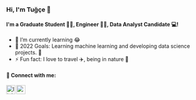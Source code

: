 ### Hi, I'm Tuğçe 👋


#### I'm a Graduate Student 👨‍🎓, Engineer 👩‍💼, Data Analyst Candidate 💻!
- 🌱 I’m currently learning 😂
- 🥅 2022 Goals: Learning machine learning and developing data science projects. 🤖
- ⚡ Fun fact: I love to travel ✈️, being in nature 🌳

#### 📩 Connect with me:

[<img align="left" alt="linkedin | LinkedIn" width="24px" src="https://raw.githubusercontent.com/peterthehan/peterthehan/master/assets/linkedin.svg" />][linkedin]
[<img align="left" height="24" width="24" src="https://cdn.jsdelivr.net/npm/simple-icons@v4/icons/gmail.svg" />][gmail]


<br />


[linkedin]: https://www.linkedin.com/in/tugcekaragol/
[gmail]: mailto:tkaragol22@gmail.com
<br />

